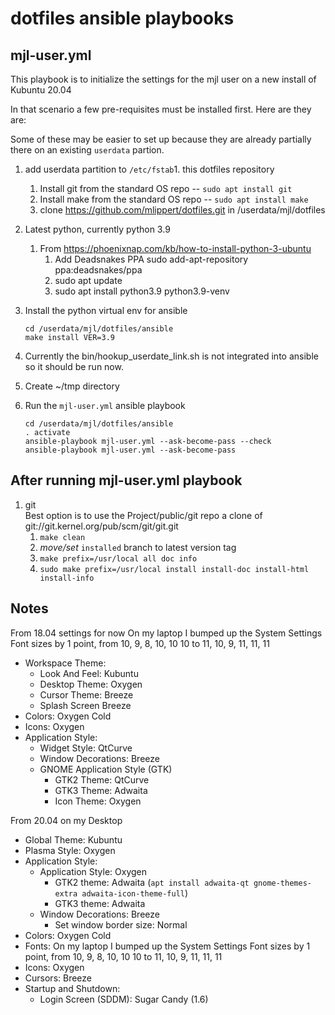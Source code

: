 # dotfiles ansible playbooks

## mjl-user.yml

This playbook is to initialize the settings for the mjl user on a new install of Kubuntu 20.04

In that scenario a few pre-requisites must be installed first. Here are they are:

Some of these may be easier to set up because they are already partially there on an existing
`userdata` partion.

1. add userdata partition to `/etc/fstab`1. this dotfiles repository
    1. Install git from the standard OS repo -- `sudo apt install git`
    1. Install make from the standard OS repo -- `sudo apt install make`
    1. clone https://github.com/mlippert/dotfiles.git in /userdata/mjl/dotfiles
1. Latest python, currently python 3.9
	1. From https://phoenixnap.com/kb/how-to-install-python-3-ubuntu
        1. Add Deadsnakes PPA
		    sudo add-apt-repository ppa:deadsnakes/ppa
        1. sudo apt update
        1. sudo apt install python3.9 python3.9-venv
1. Install the python virtual env for ansible

    ```
    cd /userdata/mjl/dotfiles/ansible
    make install VER=3.9
    ```
1. Currently the bin/hookup_userdate_link.sh is not integrated into ansible so it should be run now.
1. Create ~/tmp directory
1. Run the `mjl-user.yml` ansible playbook

    ```
    cd /userdata/mjl/dotfiles/ansible
    . activate
    ansible-playbook mjl-user.yml --ask-become-pass --check
    ansible-playbook mjl-user.yml --ask-become-pass
    ```

## After running mjl-user.yml playbook

1. git  
    Best option is to use the Project/public/git repo a clone of git://git.kernel.org/pub/scm/git/git.git
	1. `make clean`
	1. _move/set_ `installed` branch to latest version tag
	1. `make prefix=/usr/local all doc info`
	1. `sudo make prefix=/usr/local install install-doc install-html install-info`


## Notes

From 18.04 settings for now
On my laptop I bumped up the System Settings Font sizes by 1 point, from 10, 9, 8, 10, 10 10 to 11, 10, 9, 11, 11, 11

- Workspace Theme:
    - Look And Feel: Kubuntu
    - Desktop Theme: Oxygen
    - Cursor Theme: Breeze
    - Splash Screen Breeze
- Colors: Oxygen Cold
- Icons: Oxygen
- Application Style:
    - Widget Style: QtCurve
    - Window Decorations: Breeze
    - GNOME Application Style (GTK)
        - GTK2 Theme: QtCurve
        - GTK3 Theme: Adwaita
        - Icon Theme: Oxygen

From 20.04 on my Desktop

- Global Theme: Kubuntu
- Plasma Style: Oxygen
- Application Style:
    - Application Style: Oxygen
        - GTK2 theme: Adwaita (`apt install adwaita-qt gnome-themes-extra adwaita-icon-theme-full`)
        - GTK3 theme: Adwaita
    - Window Decorations: Breeze
        - Set window border size: Normal
- Colors: Oxygen Cold
- Fonts: On my laptop I bumped up the System Settings Font sizes by 1 point, from 10, 9, 8, 10, 10 10 to 11, 10, 9, 11, 11, 11
- Icons: Oxygen
- Cursors: Breeze
- Startup and Shutdown:
    - Login Screen (SDDM): Sugar Candy (1.6)


